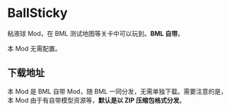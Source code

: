 # BallSticky

粘液球 Mod，在 BML 测试地图等关卡中可以玩到。**BML 自带**。

本 Mod 无需配置。

## 下载地址

本 Mod 是 BML 自带 Mod，随 BML 一同分发，无需单独下载。需要注意的是，本 Mod 由于有自带模型资源等，**默认是以 ZIP 压缩包格式分发**。
